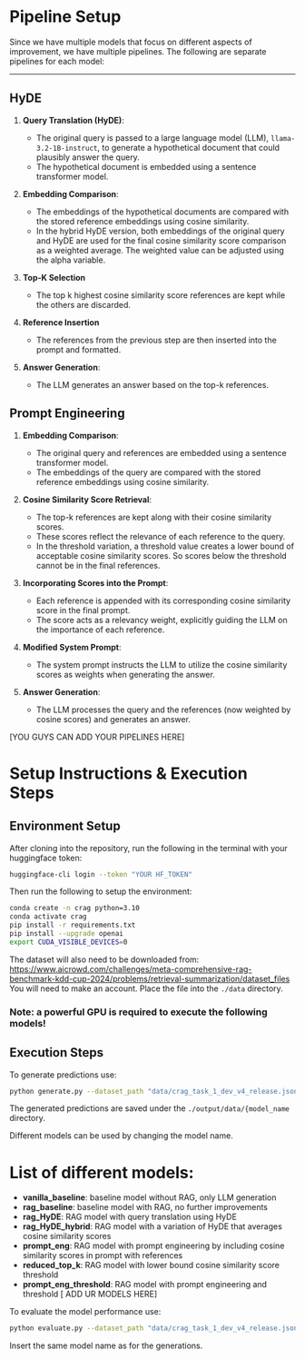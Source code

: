 # Pipeline Setup

Since we have multiple models that focus on different aspects of improvement, we have multiple pipelines. The following are separate pipelines for each model:

---

## HyDE

1. **Query Translation (HyDE)**:
   - The original query is passed to a large language model (LLM), `llama-3.2-1B-instruct`, to generate a hypothetical document that could plausibly answer the query.
   - The hypothetical document is embedded using a sentence transformer model.

2. **Embedding Comparison**:
   - The embeddings of the hypothetical documents are compared with the stored reference embeddings using cosine similarity.
   - In the hybrid HyDE version, both embeddings of the original query and HyDE are used for the final cosine similarity score comparison as a weighted average. The weighted value can be adjusted using the alpha variable. 

3. **Top-K Selection**
	 - The top k highest cosine similarity score references are kept while the others are discarded. 
	 
4. **Reference Insertion**
   - The references from the previous step are then inserted into the prompt and formatted. 

5. **Answer Generation**:
   - The LLM generates an answer based on the top-k references. 

## Prompt Engineering

1. **Embedding Comparison**:
	 - The original query and references are embedded using a sentence transformer model.
   - The embeddings of the query are compared with the stored reference embeddings using cosine similarity.

2. **Cosine Similarity Score Retrieval**: 
	 - The top-k references are kept along with their cosine similarity scores. 
   - These scores reflect the relevance of each reference to the query.
   - In the threshold variation, a threshold value creates a lower bound of acceptable cosine similarity scores. So scores below the threshold cannot be in the final references. 

3. **Incorporating Scores into the Prompt**:  
   - Each reference is appended with its corresponding cosine similarity score in the final prompt.
   - The score acts as a relevancy weight, explicitly guiding the LLM on the importance of each reference.

4. **Modified System Prompt**:  
   - The system prompt instructs the LLM to utilize the cosine similarity scores as weights when generating the answer.

5. **Answer Generation**:  
   - The LLM processes the query and the references (now weighted by cosine scores) and generates an answer.


[YOU GUYS CAN ADD YOUR PIPELINES HERE]

# Setup Instructions & Execution Steps 

## Environment Setup

After cloning into the repository, run the following in the terminal with your huggingface token:

```bash
huggingface-cli login --token "YOUR HF_TOKEN"
```

Then run the following to setup the environment:

```bash
conda create -n crag python=3.10
conda activate crag
pip install -r requirements.txt
pip install --upgrade openai
export CUDA_VISIBLE_DEVICES=0
```

The dataset will also need to be downloaded from: https://www.aicrowd.com/challenges/meta-comprehensive-rag-benchmark-kdd-cup-2024/problems/retrieval-summarization/dataset_files
You will need to make an account. 
Place the file into the `./data` directory. 

### Note: a powerful GPU is required to execute the following models!

## Execution Steps

To generate predictions use:

```bash
python generate.py --dataset_path "data/crag_task_1_dev_v4_release.jsonl.bz2" --split 1 --model_name "{model_name_here}" --llm_name "meta-llama/Llama-3.2-1B-Instruct"
```

The generated predictions are saved under the `./output/data/{model_name` directory.

Different models can be used by changing the model name.

# List of different models:
  - **vanilla_baseline**: baseline model without RAG, only LLM generation
  - **rag_baseline**: baseline model with RAG, no further improvements
  - **rag_HyDE**: RAG model with query translation using HyDE
  - **rag_HyDE_hybrid**: RAG model with a variation of HyDE that averages cosine similarity scores
  - **prompt_eng**: RAG model with prompt engineering by including cosine similarity scores in prompt with references
  - **reduced_top_k**: RAG model with lower bound cosine similarity score threshold
  - **prompt_eng_threshold**: RAG model with prompt engineering and threshold 
  [ ADD UR MODELS HERE]
  
 To evaluate the model performance use:
 
 ```bash
 python evaluate.py --dataset_path "data/crag_task_1_dev_v4_release.jsonl.bz2" --model_name "{same_model_as_above}" --llm_name "meta-llama/Llama-3.2-1B-Instruct" --max_retries 10
 ```
 
 Insert the same model name as for the generations. 
